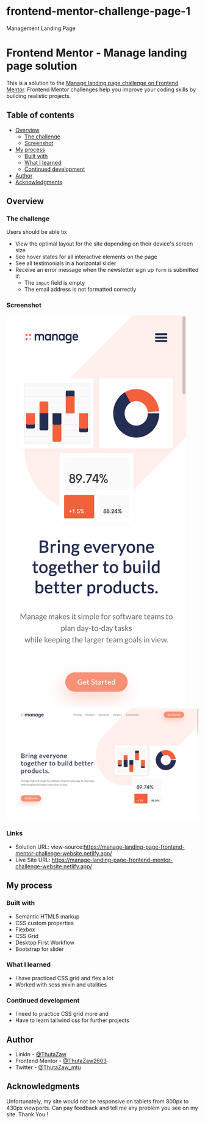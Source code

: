 # frontend-mentor-challenge-page-1
Management Landing Page


# Frontend Mentor - Manage landing page solution

This is a solution to the [Manage landing page challenge on Frontend Mentor](https://www.frontendmentor.io/challenges/manage-landing-page-SLXqC6P5). Frontend Mentor challenges help you improve your coding skills by building realistic projects. 

## Table of contents

- [Overview](#overview)
  - [The challenge](#the-challenge)
  - [Screenshot](#screenshot)
- [My process](#my-process)
  - [Built with](#built-with)
  - [What I learned](#what-i-learned)
  - [Continued development](#continued-development)
- [Author](#author)
- [Acknowledgments](#acknowledgments)


## Overview

### The challenge

Users should be able to:

- View the optimal layout for the site depending on their device's screen size
- See hover states for all interactive elements on the page
- See all testimonials in a horizontal slider
- Receive an error message when the newsletter sign up `form` is submitted if:
  - The `input` field is empty
  - The email address is not formatted correctly

### Screenshot

![](./ss-phone.png)
![](./ss-laptop.png)



### Links

- Solution URL: view-source:https://manage-landing-page-frontend-mentor-challenge-website.netlify.app/
- Live Site URL: https://manage-landing-page-frontend-mentor-challenge-website.netlify.app/

## My process

### Built with

- Semantic HTML5 markup
- CSS custom properties
- Flexbox
- CSS Grid
- Desktop First Workflow
- Bootstrap for slider


### What I learned

- I have practiced CSS grid and flex a lot
- Worked with scss mixin and utalities

### Continued development

- I need to practice CSS grid more and 
- Have to learn tailwind css for further projects

## Author

- LinkIn - [@ThutaZaw](https://www.linkedin.com/mwlite/in/thuta-zaw-3404431a0)
- Frontend Mentor - [@ThutaZaw2603](https://www.frontendmentor.io/profile/ThutaZaw2603)
- Twitter - [@ThutaZaw_mtu](https://mobile.twitter.com/ThutaZaw_mtu)

## Acknowledgments

Unfortunately, my site would not be responsive on tablets from 800px to 430px viewports.
Can pay feedback and tell me any problem you see on my site.
Thank You !

